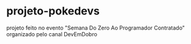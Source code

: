 # projeto-pokedevs
projeto feito no evento "Semana Do Zero Ao Programador Contratado" organizado pelo canal DevEmDobro
